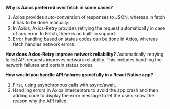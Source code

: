 **Why is Axios preferred over fetch in some cases?**
1. Axios provides auto-conversion of responses to JSON, whereas in fetch it has to be done manually.
2. In Axios, Axios-Retry provides retrying the request automatically in case of any error. In Fetch, there is no built-in support.
3. Error handling based on status codes can be done in Axios, whereas fetch handles network errors.
 
**How does Axios-Retry improve network reliability?**
Automatically retrying failed API requests improves network reliability. This includes handling the network failures and certain status codes. 

**How would you handle API failures gracefully in a React Native app?**
1. First, using asynchronous calls with async/await.
2. Handling errors in Axios interceptors to avoid the app crash and then adding code to display the error message to let the users know the reason why the API failed.
